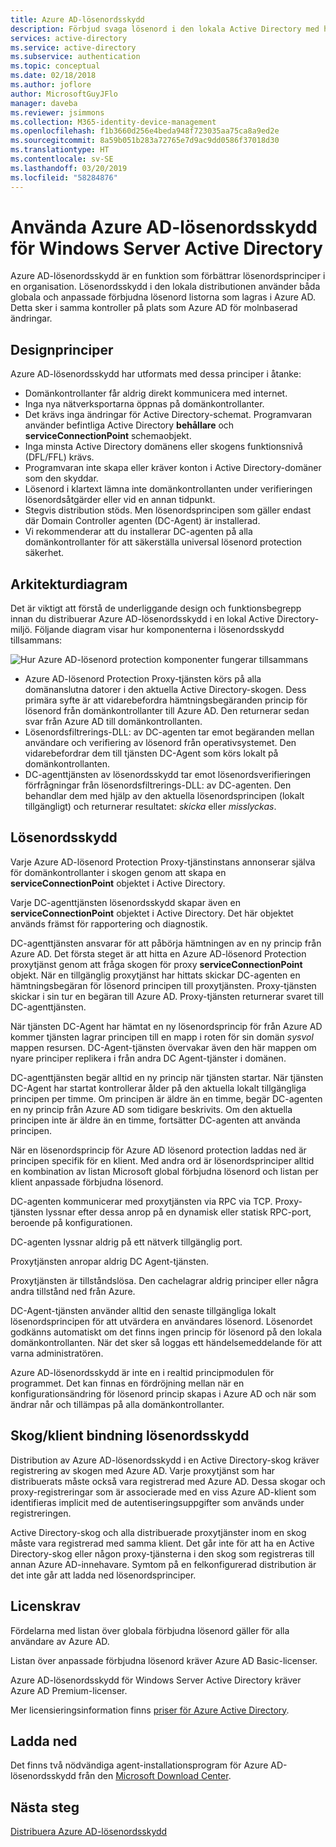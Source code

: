 ```yaml
---
title: Azure AD-lösenordsskydd
description: Förbjud svaga lösenord i den lokala Active Directory med hjälp av Azure AD-lösenordsskydd
services: active-directory
ms.service: active-directory
ms.subservice: authentication
ms.topic: conceptual
ms.date: 02/18/2018
ms.author: joflore
author: MicrosoftGuyJFlo
manager: daveba
ms.reviewer: jsimmons
ms.collection: M365-identity-device-management
ms.openlocfilehash: f1b3660d256e4beda948f723035aa75ca8a9ed2e
ms.sourcegitcommit: 8a59b051b283a72765e7d9ac9dd0586f37018d30
ms.translationtype: HT
ms.contentlocale: sv-SE
ms.lasthandoff: 03/20/2019
ms.locfileid: "58284876"
---
```

# <a name="enforce-azure-ad-password-protection-for-windows-server-active-directory"></a>Använda Azure AD-lösenordsskydd för Windows Server Active Directory

Azure AD-lösenordsskydd är en funktion som förbättrar lösenordsprinciper i en organisation. Lösenordsskydd i den lokala distributionen använder båda globala och anpassade förbjudna lösenord listorna som lagras i Azure AD. Detta sker i samma kontroller på plats som Azure AD för molnbaserad ändringar.

## <a name="design-principles"></a>Designprinciper

Azure AD-lösenordsskydd har utformats med dessa principer i åtanke:

* Domänkontrollanter får aldrig direkt kommunicera med internet.
* Inga nya nätverksportarna öppnas på domänkontrollanter.
* Det krävs inga ändringar för Active Directory-schemat. Programvaran använder befintliga Active Directory **behållare** och **serviceConnectionPoint** schemaobjekt.
* Inga minsta Active Directory domänens eller skogens funktionsnivå (DFL/FFL) krävs.
* Programvaran inte skapa eller kräver konton i Active Directory-domäner som den skyddar.
* Lösenord i klartext lämna inte domänkontrollanten under verifieringen lösenordsåtgärder eller vid en annan tidpunkt.
* Stegvis distribution stöds. Men lösenordsprincipen som gäller endast där Domain Controller agenten (DC-Agent) är installerad.
* Vi rekommenderar att du installerar DC-agenten på alla domänkontrollanter för att säkerställa universal lösenord protection säkerhet.

## <a name="architectural-diagram"></a>Arkitekturdiagram

Det är viktigt att förstå de underliggande design och funktionsbegrepp innan du distribuerar Azure AD-lösenordsskydd i en lokal Active Directory-miljö. Följande diagram visar hur komponenterna i lösenordsskydd tillsammans:

![Hur Azure AD-lösenord protection komponenter fungerar tillsammans](./media/concept-password-ban-bad-on-premises/azure-ad-password-protection.png)

* Azure AD-lösenord Protection Proxy-tjänsten körs på alla domänanslutna datorer i den aktuella Active Directory-skogen. Dess primära syfte är att vidarebefordra hämtningsbegäranden princip för lösenord från domänkontrollanter till Azure AD. Den returnerar sedan svar från Azure AD till domänkontrollanten.
* Lösenordsfiltrerings-DLL: av DC-agenten tar emot begäranden mellan användare och verifiering av lösenord från operativsystemet. Den vidarebefordrar dem till tjänsten DC-Agent som körs lokalt på domänkontrollanten.
* DC-agenttjänsten av lösenordsskydd tar emot lösenordsverifieringen förfrågningar från lösenordsfiltrerings-DLL: av DC-agenten. Den behandlar dem med hjälp av den aktuella lösenordsprincipen (lokalt tillgängligt) och returnerar resultatet: *skicka* eller *misslyckas*.

## <a name="how-password-protection-works"></a>Lösenordsskydd

Varje Azure AD-lösenord Protection Proxy-tjänstinstans annonserar själva för domänkontrollanter i skogen genom att skapa en **serviceConnectionPoint** objektet i Active Directory.

Varje DC-agenttjänsten lösenordsskydd skapar även en **serviceConnectionPoint** objektet i Active Directory. Det här objektet används främst för rapportering och diagnostik.

DC-agenttjänsten ansvarar för att påbörja hämtningen av en ny princip från Azure AD. Det första steget är att hitta en Azure AD-lösenord Protection proxytjänst genom att fråga skogen för proxy **serviceConnectionPoint** objekt. När en tillgänglig proxytjänst har hittats skickar DC-agenten en hämtningsbegäran för lösenord principen till proxytjänsten. Proxy-tjänsten skickar i sin tur en begäran till Azure AD. Proxy-tjänsten returnerar svaret till DC-agenttjänsten.

När tjänsten DC-Agent har hämtat en ny lösenordsprincip för från Azure AD kommer tjänsten lagrar principen till en mapp i roten för sin domän *sysvol* mappen resursen. DC-Agent-tjänsten övervakar även den här mappen om nyare principer replikera i från andra DC Agent-tjänster i domänen.

DC-agenttjänsten begär alltid en ny princip när tjänsten startar. När tjänsten DC-Agent har startat kontrollerar ålder på den aktuella lokalt tillgängliga principen per timme. Om principen är äldre än en timme, begär DC-agenten en ny princip från Azure AD som tidigare beskrivits. Om den aktuella principen inte är äldre än en timme, fortsätter DC-agenten att använda principen.

När en lösenordsprincip för Azure AD lösenord protection laddas ned är principen specifik för en klient. Med andra ord är lösenordsprinciper alltid en kombination av listan Microsoft global förbjudna lösenord och listan per klient anpassade förbjudna lösenord.

DC-agenten kommunicerar med proxytjänsten via RPC via TCP. Proxy-tjänsten lyssnar efter dessa anrop på en dynamisk eller statisk RPC-port, beroende på konfigurationen.

DC-agenten lyssnar aldrig på ett nätverk tillgänglig port.

Proxytjänsten anropar aldrig DC Agent-tjänsten.

Proxytjänsten är tillståndslösa. Den cachelagrar aldrig principer eller några andra tillstånd ned från Azure.

DC-Agent-tjänsten använder alltid den senaste tillgängliga lokalt lösenordsprincipen för att utvärdera en användares lösenord. Lösenordet godkänns automatiskt om det finns ingen princip för lösenord på den lokala domänkontrollanten. När det sker så loggas ett händelsemeddelande för att varna administratören.

Azure AD-lösenordsskydd är inte en i realtid principmodulen för programmet. Det kan finnas en fördröjning mellan när en konfigurationsändring för lösenord princip skapas i Azure AD och när som ändrar når och tillämpas på alla domänkontrollanter.

## <a name="foresttenant-binding-for-password-protection"></a>Skog/klient bindning lösenordsskydd

Distribution av Azure AD-lösenordsskydd i en Active Directory-skog kräver registrering av skogen med Azure AD. Varje proxytjänst som har distribuerats måste också vara registrerad med Azure AD. Dessa skogar och proxy-registreringar som är associerade med en viss Azure AD-klient som identifieras implicit med de autentiseringsuppgifter som används under registreringen.

Active Directory-skog och alla distribuerade proxytjänster inom en skog måste vara registrerad med samma klient. Det går inte för att ha en Active Directory-skog eller någon proxy-tjänsterna i den skog som registreras till annan Azure AD-innehavare. Symtom på en felkonfigurerad distribution är det inte går att ladda ned lösenordsprinciper.

## <a name="license-requirements"></a>Licenskrav

Fördelarna med listan över globala förbjudna lösenord gäller för alla användare av Azure AD.

Listan över anpassade förbjudna lösenord kräver Azure AD Basic-licenser.

Azure AD-lösenordsskydd för Windows Server Active Directory kräver Azure AD Premium-licenser.

Mer licensieringsinformation finns [priser för Azure Active Directory](https://azure.microsoft.com/pricing/details/active-directory/).

## <a name="download"></a>Ladda ned

Det finns två nödvändiga agent-installationsprogram för Azure AD-lösenordsskydd från den [Microsoft Download Center](https://www.microsoft.com/download/details.aspx?id=57071).

## <a name="next-steps"></a>Nästa steg
[Distribuera Azure AD-lösenordsskydd](howto-password-ban-bad-on-premises-deploy.md)
